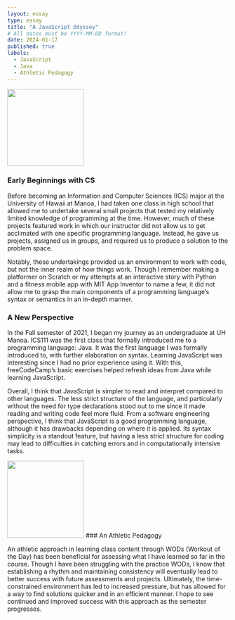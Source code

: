 ```yaml
---
layout: essay
type: essay
title: "A JavaScript Odyssey"
# All dates must be YYYY-MM-DD format!
date: 2024-01-17
published: true
labels:
  - JavaScript
  - Java
  - Athletic Pedagogy
---
```


<img width="175px" class="rounded float-start pe-4" src="https://creazilla-store.fra1.digitaloceanspaces.com/cliparts/79332/coding-clipart-md.png">

### Early Beginnings with CS


Before becoming an Information and Computer Sciences (ICS) major at the University of Hawaii at Manoa, I had taken one class in high school that allowed me to undertake several small projects that tested my relatively limited knowledge of programming at the time. However, much of these projects featured work in which our instructor did not allow us to get acclimated with one specific programming language. Instead, he gave us projects, assigned us in groups, and required us to produce a solution to the problem space.

Notably, these undertakings provided us an environment to work with code, but not the inner realm of how things work. Though I remember making a platformer on Scratch or my attempts at an interactive story with Python and a fitness mobile app with MIT App Inventor to name a few, it did not allow me to grasp the main components of a programming language’s syntax or semantics in an in-depth manner. 


### A New Perspective

In the Fall semester of 2021, I began my journey as an undergraduate at UH Manoa. ICS111 was the first class that formally introduced me to a programming language: Java. It was the first language I was formally introduced to, with further elaboration on syntax. Learning JavaScript was interesting since I had no prior experience using it. With this, freeCodeCamp’s basic exercises helped refresh ideas from Java while learning JavaScript. 

Overall, I think that JavaScript is simpler to read and interpret compared to other languages. The less strict structure of the language, and particularly without the need for type declarations stood out to me since it made reading and writing code feel more fluid. From a software engineering perspective, I think that JavaScript is a good programming language, although it has drawbacks depending on where it is applied. Its syntax simplicity is a standout feature, but having a less strict structure for coding may lead to difficulties in catching errors and in computationally intensive tasks. 

<img width="175px" class="rounded float-start pe-4" src="https://bluebrain.net/wp-content/uploads/2022/01/bb-logo-bulb-wh3.png">
### An Athletic Pedagogy

An athletic approach in learning class content through WODs (Workout of the Day) has been beneficial for assessing what I have learned so far in the course. Though I have been struggling with the practice WODs, I know that establishing a rhythm and maintaining consistency will eventually lead to better success with future assessments and projects. Ultimately, the time-constrained environment has led to increased pressure, but has allowed for a way to find solutions quicker and in an efficient manner. I hope to see continued and improved success with this approach as the semester progresses. 

